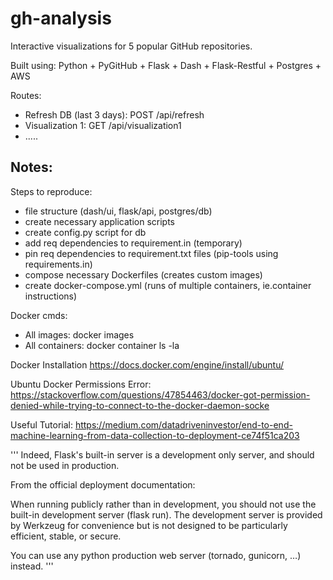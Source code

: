# gh-analysis

Interactive visualizations for 5 popular GitHub repositories.

Built using:
Python + PyGitHub + Flask + Dash + Flask-Restful + Postgres + AWS 

Routes:
* Refresh DB (last 3 days): POST /api/refresh
* Visualization 1: GET /api/visualization1
* .....

## Notes:
Steps to reproduce:
* file structure (dash/ui, flask/api, postgres/db)
* create necessary application scripts
* create config.py script for db
* add req dependencies to requirement.in (temporary)
* pin req dependencies to requirement.txt files (pip-tools using requirements.in)
* compose necessary Dockerfiles (creates custom images)
* create docker-compose.yml (runs of multiple containers, ie.container instructions)

Docker cmds:
* All images: docker images
* All containers: docker container ls -la

Docker Installation https://docs.docker.com/engine/install/ubuntu/

Ubuntu Docker Permissions Error: https://stackoverflow.com/questions/47854463/docker-got-permission-denied-while-trying-to-connect-to-the-docker-daemon-socke

Useful Tutorial: https://medium.com/datadriveninvestor/end-to-end-machine-learning-from-data-collection-to-deployment-ce74f51ca203

'''
Indeed, Flask's built-in server is a development only server, and should not be used in production.

From the official deployment documentation:

When running publicly rather than in development, you should not use the built-in development server (flask run). The development server is provided by Werkzeug for convenience but is not designed to be particularly efficient, stable, or secure.

You can use any python production web server (tornado, gunicorn, …) instead.
'''